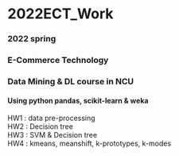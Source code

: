 # 2022ECT_Work
### 2022 spring
### E-Commerce Technology
### Data Mining & DL course in NCU
#### Using python pandas, scikit-learn & weka
HW1 : data pre-processing<br>
HW2 : Decision tree<br>
HW3 : SVM & Decision tree<br>
HW4 : kmeans, meanshift, k-prototypes, k-modes
